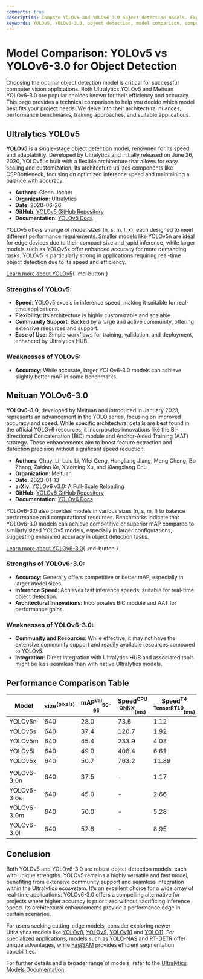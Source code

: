```yaml
---
comments: true
description: Compare YOLOv5 and YOLOv6-3.0 object detection models. Explore their architecture, performance, and applications to choose the best fit for your needs.
keywords: YOLOv5, YOLOv6-3.0, object detection, model comparison, computer vision, Ultralytics, Meituan, YOLO series, performance benchmarks, real-time detection
---
```


# Model Comparison: YOLOv5 vs YOLOv6-3.0 for Object Detection

Choosing the optimal object detection model is critical for successful computer vision applications. Both Ultralytics YOLOv5 and Meituan YOLOv6-3.0 are popular choices known for their efficiency and accuracy. This page provides a technical comparison to help you decide which model best fits your project needs. We delve into their architectural nuances, performance benchmarks, training approaches, and suitable applications.

<script async src="https://cdn.jsdelivr.net/npm/chart.js"></script>
<script defer src="../../javascript/benchmark.js"></script>

<canvas id="modelComparisonChart" width="1024" height="400" active-models='["YOLOv5", "YOLOv6-3.0"]'></canvas>

## Ultralytics YOLOv5

**YOLOv5** is a single-stage object detection model, renowned for its speed and adaptability. Developed by Ultralytics and initially released on June 26, 2020, YOLOv5 is built with a flexible architecture that allows for easy scaling and customization. Its architecture utilizes components like CSPBottleneck, focusing on optimized inference speed and maintaining a balance with accuracy.

- **Authors**: Glenn Jocher
- **Organization**: Ultralytics
- **Date**: 2020-06-26
- **GitHub**: [YOLOv5 GitHub Repository](https://github.com/ultralytics/yolov5)
- **Documentation**: [YOLOv5 Docs](https://docs.ultralytics.com/models/yolov5/)

YOLOv5 offers a range of model sizes (n, s, m, l, x), each designed to meet different performance requirements. Smaller models like YOLOv5n are ideal for edge devices due to their compact size and rapid inference, while larger models such as YOLOv5x offer enhanced accuracy for more demanding tasks. YOLOv5 is particularly strong in applications requiring real-time object detection due to its speed and efficiency.

[Learn more about YOLOv5](https://docs.ultralytics.com/models/yolov5/){ .md-button }

### Strengths of YOLOv5:

- **Speed**: YOLOv5 excels in inference speed, making it suitable for real-time applications.
- **Flexibility**: Its architecture is highly customizable and scalable.
- **Community Support**: Backed by a large and active community, offering extensive resources and support.
- **Ease of Use**: Simple workflows for training, validation, and deployment, enhanced by Ultralytics HUB.

### Weaknesses of YOLOv5:

- **Accuracy**: While accurate, larger YOLOv6-3.0 models can achieve slightly better mAP in some benchmarks.

## Meituan YOLOv6-3.0

**YOLOv6-3.0**, developed by Meituan and introduced in January 2023, represents an advancement in the YOLO series, focusing on improved accuracy and speed. While specific architectural details are best found in the official YOLOv6 resources, it incorporates innovations like the Bi-directional Concatenation (BiC) module and Anchor-Aided Training (AAT) strategy. These enhancements aim to boost feature extraction and detection precision without significant speed reduction.

- **Authors**: Chuyi Li, Lulu Li, Yifei Geng, Hongliang Jiang, Meng Cheng, Bo Zhang, Zaidan Ke, Xiaoming Xu, and Xiangxiang Chu
- **Organization**: Meituan
- **Date**: 2023-01-13
- **arXiv**: [YOLOv6 v3.0: A Full-Scale Reloading](https://arxiv.org/abs/2301.05586)
- **GitHub**: [YOLOv6 GitHub Repository](https://github.com/meituan/YOLOv6)
- **Documentation**: [YOLOv6 Docs](https://docs.ultralytics.com/models/yolov6/)

YOLOv6-3.0 also provides models in various sizes (n, s, m, l) to balance performance and computational resources. Benchmarks indicate that YOLOv6-3.0 models can achieve competitive or superior mAP compared to similarly sized YOLOv5 models, especially in larger configurations, suggesting enhanced accuracy in object detection tasks.

[Learn more about YOLOv6-3.0](https://docs.ultralytics.com/models/yolov6/){ .md-button }

### Strengths of YOLOv6-3.0:

- **Accuracy**: Generally offers competitive or better mAP, especially in larger model sizes.
- **Inference Speed**: Achieves fast inference speeds, suitable for real-time object detection.
- **Architectural Innovations**: Incorporates BiC module and AAT for performance gains.

### Weaknesses of YOLOv6-3.0:

- **Community and Resources**: While effective, it may not have the extensive community support and readily available resources compared to YOLOv5.
- **Integration**: Direct integration with Ultralytics HUB and associated tools might be less seamless than with native Ultralytics models.

## Performance Comparison Table

| Model       | size<sup>(pixels) | mAP<sup>val</sup><sub>50-95</sub> | Speed<sup>CPU ONNX</sup><sub>(ms)</sub> | Speed<sup>T4 TensorRT10</sup><sub>(ms)</sub> | params<sup>(M)</sup> | FLOPs<sup>(B)</sup> |
|-------------|-------------------|-----------------------------------|-----------------------------------------|----------------------------------------------|----------------------|---------------------|
| YOLOv5n     | 640               | 28.0                              | 73.6                                    | 1.12                                         | 2.6                  | 7.7                 |
| YOLOv5s     | 640               | 37.4                              | 120.7                                   | 1.92                                         | 9.1                  | 24.0                |
| YOLOv5m     | 640               | 45.4                              | 233.9                                   | 4.03                                         | 25.1                 | 64.2                |
| YOLOv5l     | 640               | 49.0                              | 408.4                                   | 6.61                                         | 53.2                 | 135.0               |
| YOLOv5x     | 640               | 50.7                              | 763.2                                   | 11.89                                        | 97.2                 | 246.4               |
|             |                   |                                   |                                         |                                              |                      |                     |
| YOLOv6-3.0n | 640               | 37.5                              | -                                       | 1.17                                         | 4.7                  | 11.4                |
| YOLOv6-3.0s | 640               | 45.0                              | -                                       | 2.66                                         | 18.5                 | 45.3                |
| YOLOv6-3.0m | 640               | 50.0                              | -                                       | 5.28                                         | 34.9                 | 85.8                |
| YOLOv6-3.0l | 640               | 52.8                              | -                                       | 8.95                                         | 59.6                 | 150.7               |

## Conclusion

Both YOLOv5 and YOLOv6-3.0 are robust object detection models, each with unique strengths. YOLOv5 remains a highly versatile and fast model, benefiting from extensive community support and seamless integration within the Ultralytics ecosystem. It's an excellent choice for a wide array of real-time applications. YOLOv6-3.0 offers a compelling alternative for projects where higher accuracy is prioritized without sacrificing inference speed. Its architectural enhancements provide a performance edge in certain scenarios.

For users seeking cutting-edge models, consider exploring newer Ultralytics models like [YOLOv8](https://docs.ultralytics.com/models/yolov8/), [YOLOv9](https://docs.ultralytics.com/models/yolov9/), [YOLOv10](https://docs.ultralytics.com/models/yolov10/) and [YOLO11](https://docs.ultralytics.com/models/yolo11/). For specialized applications, models such as [YOLO-NAS](https://docs.ultralytics.com/models/yolo-nas/) and [RT-DETR](https://docs.ultralytics.com/models/rtdetr/) offer unique advantages, while [FastSAM](https://docs.ultralytics.com/models/fast-sam/) provides efficient segmentation capabilities.

For further details and a broader range of models, refer to the [Ultralytics Models Documentation](https://docs.ultralytics.com/models/).
